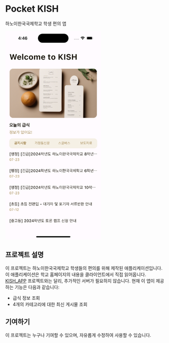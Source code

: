 # Pocket KISH

하노이한국국제학교 학생 편의 앱

<img src="./img/app_screenshot.png" width="60%" height="60%"/>

## 프로젝트 설명
이 프로젝트는 하노이한국국제학교 학생들의 편의를 위해 제작된 애플리케이션입니다. 이 애플리케이션은 학교 홈페이지의 내용을 클라이언트에서 직접 읽어옵니다. [KISH_APP](https://github.com/KISH-students/KISH_app) 프로젝트와는 달리, 추가적인 서버가 필요하지 않습니다. 현재 이 앱이 제공하는 기능은 다음과 같습니다:

- 급식 정보 조회
- 4개의 카테고리에 대한 최신 게시물 조회

## 기여하기
이 프로젝트는 누구나 기여할 수 있으며, 자유롭게 수정하여 사용할 수 있습니다.